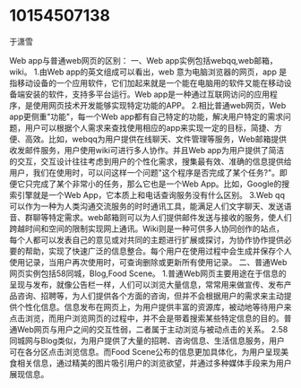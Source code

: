 # 10154507138
于潇雪

Web app与普通web网页的区别：
一、Web app实例包括webqq,web邮箱，wiki。
  1.由Web app的英文组成可以看出，web 意为电脑浏览器的网页，app 是指移动设备的一个应用软件，它们加起来就是一个能在电脑用的软件又能在移动设备端安装的软件，支持多平台运行。Web app是一种通过互联网访问的应用程序，是使用网页技术开发能够实现特定功能的APP。
  2.相比普通web网页，Web app更侧重"功能"，每一个Web app都有自己特定的功能，解决用户特定的需求问题，用户可以根据个人需求来查找使用相应的app来实现一定的目标，简捷、方便、高效。比如，webqq为用户提供在线聊天、文件管理等服务，Web邮箱提供收发邮件服务，用户使用wiki可进行多人协作。并且Web app为用户提供了简洁的交互，交互设计往往考虑到用户的个性化需求，搜集最有效、准确的信息提供给用户，我们在使用时，可以问这样一个问题"这个程序是否完成了某个任务?"。即便它只完成了某个非常小的任务，那么它也是一个Web App。比如，Google的搜索引擎就是一个Web App，它本质上和电话查询服务没有什么区别。
  3.Web qq可以作为一种为人类沟通交流服务的时时通讯工具，能满足人们文字聊天、发送语音、群聊等特定需求。web邮箱则可以为人们提供邮件发送与接收的服务，使人们跨越时间和空间的限制实现网上通讯。Wiki则是一种可供多人协同创作的站点，每个人都可以发表自己的意见或对共同的主题进行扩展或探讨，为协作协作提供必要的帮助，实现了快速广泛的信息整合。每个用户在使用过程中会生成并保存个人使用记录，当用户再次使用时，可查询删除或更新所有使用记录。
二、普通Web网页实例包括58同城，Blog,Food Scene。
  1.普通Web网页主要用途在于信息的呈现与发布，就像公告栏一样，人们可以浏览大量信息，常常用来做宣传、发布产品咨询、招聘等，为人们提供各个方面的咨询，但并不会根据用户的需求来主动提供个性化信息。信息发布在网页上，为用户提供丰富的资源库，被动地等待用户来点击浏览，而用户浏览网页的过程中，并不会是带着搜索某些特定信息的目的。普通Web网页与用户之间的交互性弱，二者属于主动浏览与被动点击的关系。
  2.58同城网与Blog类似，为用户提供了大量的招聘、咨询信息、生活信息服务，用户可在各分区点击浏览信息。而Food Scene公布的信息更加具体化，为用户呈现美食相关信息，通过精美的图片吸引用户的浏览欲望，并通过多种媒体手段来为用户展现信息。









